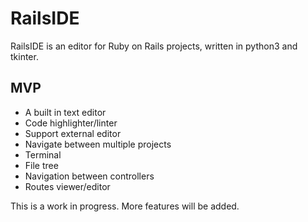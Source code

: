 # RailsIDE 

RailsIDE is an editor for Ruby on Rails projects, written in python3 and tkinter.

## MVP

* A built in text editor
* Code highlighter/linter
* Support external editor
* Navigate between multiple projects
* Terminal
* File tree
* Navigation between controllers
* Routes viewer/editor

This is a work in progress. More features will be added.

